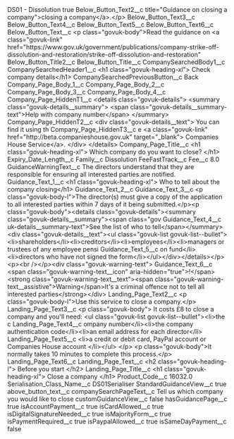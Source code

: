 <?xml version="1.0" encoding="UTF-8"?>
<CustomMetadata xmlns="http://soap.sforce.com/2006/04/metadata" xmlns:xsi="http://www.w3.org/2001/XMLSchema-instance" xmlns:xsd="http://www.w3.org/2001/XMLSchema">
    <label>DS01 - Dissolution</label>
    <protected>true</protected>
    <values>
        <field>Below_Button_Text2__c</field>
        <value xsi:type="xsd:string">title=&quot;Guidance on closing a company&quot;&gt;closing a company&lt;/a&gt;.&lt;/p&gt;</value>
    </values>
    <values>
        <field>Below_Button_Text3__c</field>
        <value xsi:nil="true"/>
    </values>
    <values>
        <field>Below_Button_Text4__c</field>
        <value xsi:nil="true"/>
    </values>
    <values>
        <field>Below_Button_Text5__c</field>
        <value xsi:nil="true"/>
    </values>
    <values>
        <field>Below_Button_Text6__c</field>
        <value xsi:nil="true"/>
    </values>
    <values>
        <field>Below_Button_Text__c</field>
        <value xsi:type="xsd:string">&lt;p class=&quot;govuk-body&quot;&gt;Read the guidance on &lt;a class=&quot;govuk-link&quot; href=&quot;https://www.gov.uk/government/publications/company-strike-off-dissolution-and-restoration/strike-off-dissolution-and-restoration&quot;</value>
    </values>
    <values>
        <field>Below_Button_Title2__c</field>
        <value xsi:nil="true"/>
    </values>
    <values>
        <field>Below_Button_Title__c</field>
        <value xsi:nil="true"/>
    </values>
    <values>
        <field>CompanySearchedBody1__c</field>
        <value xsi:nil="true"/>
    </values>
    <values>
        <field>CompanySearchedHeader1__c</field>
        <value xsi:type="xsd:string">&lt;h1 class=&quot;govuk-heading-xl&quot;&gt;
Check company details&lt;/h1&gt;</value>
    </values>
    <values>
        <field>CompanySearchedPreviousButton__c</field>
        <value xsi:type="xsd:string">Back</value>
    </values>
    <values>
        <field>Company_Page_Body_1__c</field>
        <value xsi:nil="true"/>
    </values>
    <values>
        <field>Company_Page_Body_2__c</field>
        <value xsi:nil="true"/>
    </values>
    <values>
        <field>Company_Page_Body_3__c</field>
        <value xsi:nil="true"/>
    </values>
    <values>
        <field>Company_Page_Body_4__c</field>
        <value xsi:nil="true"/>
    </values>
    <values>
        <field>Company_Page_HiddenT1__c</field>
        <value xsi:type="xsd:string">&lt;details class=&quot;govuk-details&quot;&gt;
&lt;summary class=&quot;govuk-details__summary&quot;&gt;
&lt;span class=&quot;govuk-details__summary-text&quot;&gt;Help with company number&lt;/span&gt;
&lt;/summary&gt;</value>
    </values>
    <values>
        <field>Company_Page_HiddenT2__c</field>
        <value xsi:type="xsd:string">&lt;div class=&quot;govuk-details__text&quot;&gt;
You can find it using th</value>
    </values>
    <values>
        <field>Company_Page_HiddenT3__c</field>
        <value xsi:type="xsd:string">e &lt;a class=&quot;govuk-link&quot; href=&quot;http://beta.companieshouse.gov.uk&quot; target=&quot;_blank&quot;&gt; Companies House Service&lt;/a&gt;.
&lt;/div&gt;
&lt;/details&gt;</value>
    </values>
    <values>
        <field>Company_Page_Title__c</field>
        <value xsi:type="xsd:string">&lt;h1 class=&quot;govuk-heading-xl&quot;&gt;
Which company do you want to close?
&lt;/h1&gt;</value>
    </values>
    <values>
        <field>Expiry_Date_Length__c</field>
        <value xsi:nil="true"/>
    </values>
    <values>
        <field>Family__c</field>
        <value xsi:type="xsd:string">Dissolution</value>
    </values>
    <values>
        <field>FeeFastTrack__c</field>
        <value xsi:nil="true"/>
    </values>
    <values>
        <field>Fee__c</field>
        <value xsi:type="xsd:double">8.0</value>
    </values>
    <values>
        <field>GuidanceWarningText__c</field>
        <value xsi:type="xsd:string">The directors understand that they are responsible for ensuring all interested parties are notified.</value>
    </values>
    <values>
        <field>Guidance_Text_1__c</field>
        <value xsi:type="xsd:string">&lt;h1 class=&quot;govuk-heading-xl&quot;&gt;
Who to tell about the company closing&lt;/h1&gt;</value>
    </values>
    <values>
        <field>Guidance_Text_2__c</field>
        <value xsi:nil="true"/>
    </values>
    <values>
        <field>Guidance_Text_3__c</field>
        <value xsi:type="xsd:string">&lt;p class=&quot;govuk-body-l&quot;&gt;The director(s) must give a copy of the application to all interested parties within 7 days of it being submitted.&lt;/p&gt;&lt;p class=&quot;govuk-body&quot;&gt;&lt;details class=&quot;govuk-details&quot;&gt;&lt;summary class=&quot;govuk-details__summary&quot;&gt;&lt;span class=&quot;gov</value>
    </values>
    <values>
        <field>Guidance_Text_4__c</field>
        <value xsi:type="xsd:string">uk-details__summary-text&quot;&gt;See the list of who to tell&lt;/span&gt;&lt;/summary&gt;&lt;div class=&quot;govuk-details__text&quot;&gt;&lt;ul class=&quot;govuk-list govuk-list--bullet&quot;&gt;&lt;li&gt;shareholders&lt;/li&gt;&lt;li&gt;creditors&lt;/li&gt;&lt;li&gt;employees&lt;/li&gt;&lt;li&gt;managers or trustees of any employee pensi</value>
    </values>
    <values>
        <field>Guidance_Text_5__c</field>
        <value xsi:type="xsd:string">on fund&lt;/li&gt;&lt;li&gt;directors who have not signed the form&lt;/li&gt;&lt;/ul&gt;&lt;/div&gt;&lt;/details&gt;&lt;/p&gt;&lt;p&gt;&lt;br /&gt;&lt;/p&gt;&lt;div class=&quot;govuk-warning-text&quot;&gt;</value>
    </values>
    <values>
        <field>Guidance_Text_6__c</field>
        <value xsi:type="xsd:string">&lt;span class=&quot;govuk-warning-text__icon&quot; aria-hidden=&quot;true&quot;&gt;!&lt;/span&gt;&lt;strong class=&quot;govuk-warning-text__text&quot;&gt;&lt;span class=&quot;govuk-warning-text__assistive&quot;&gt;Warning&lt;/span&gt;It&apos;s a criminal offence not to tell all interested parties&lt;/strong&gt;&lt;/div&gt;</value>
    </values>
    <values>
        <field>Landing_Page_Text2__c</field>
        <value xsi:type="xsd:string">&lt;p class=&quot;govuk-body-l&quot;&gt;Use this service to close a company.&lt;/p&gt;</value>
    </values>
    <values>
        <field>Landing_Page_Text3__c</field>
        <value xsi:type="xsd:string">&lt;p class=&quot;govuk-body&quot;&gt;
It costs £8 to close a company and you&apos;ll need:
&lt;ul class=&quot;govuk-list govuk-list--bullet&quot;&gt;&lt;li&gt;the c</value>
    </values>
    <values>
        <field>Landing_Page_Text4__c</field>
        <value xsi:type="xsd:string">ompany number&lt;/li&gt;&lt;li&gt;the company authentication code&lt;/li&gt;&lt;li&gt;an email address for each director&lt;/li&gt;</value>
    </values>
    <values>
        <field>Landing_Page_Text5__c</field>
        <value xsi:type="xsd:string">&lt;li&gt;a credit or debit card, PayPal account or Companies House account &lt;/li&gt;&lt;/ul&gt;
&lt;/p&gt; &lt;p class=&quot;govuk-body&quot;&gt;It normally takes 10 minutes to complete this process.&lt;/p&gt;</value>
    </values>
    <values>
        <field>Landing_Page_Text6__c</field>
        <value xsi:nil="true"/>
    </values>
    <values>
        <field>Landing_Page_Text__c</field>
        <value xsi:type="xsd:string">&lt;h2 class=&quot;govuk-heading-l&quot;&gt;
Before you start
&lt;/h2&gt;</value>
    </values>
    <values>
        <field>Landing_Page_Title__c</field>
        <value xsi:type="xsd:string">&lt;h1 class=&quot;govuk-heading-xl&quot;&gt;
Close a company
&lt;/h1&gt;</value>
    </values>
    <values>
        <field>Product_Code__c</field>
        <value xsi:type="xsd:double">16032.0</value>
    </values>
    <values>
        <field>Serialisation_Class_Name__c</field>
        <value xsi:type="xsd:string">DS01Serialiser</value>
    </values>
    <values>
        <field>StandardGuidanceView__c</field>
        <value xsi:type="xsd:boolean">true</value>
    </values>
    <values>
        <field>above_button_text__c</field>
        <value xsi:nil="true"/>
    </values>
    <values>
        <field>companySearchPageText__c</field>
        <value xsi:type="xsd:string">Tell us which company you would like to close</value>
    </values>
    <values>
        <field>customGuidanceView__c</field>
        <value xsi:type="xsd:boolean">false</value>
    </values>
    <values>
        <field>hasGuidancePage__c</field>
        <value xsi:type="xsd:boolean">true</value>
    </values>
    <values>
        <field>isAccountPayment__c</field>
        <value xsi:type="xsd:boolean">true</value>
    </values>
    <values>
        <field>isCardAllowed__c</field>
        <value xsi:type="xsd:boolean">true</value>
    </values>
    <values>
        <field>isDigitalSignatureNeeded__c</field>
        <value xsi:type="xsd:boolean">true</value>
    </values>
    <values>
        <field>isMajorityForm__c</field>
        <value xsi:type="xsd:boolean">true</value>
    </values>
    <values>
        <field>isPaymentRequired__c</field>
        <value xsi:type="xsd:boolean">true</value>
    </values>
    <values>
        <field>isPaypalAllowed__c</field>
        <value xsi:type="xsd:boolean">true</value>
    </values>
    <values>
        <field>isSameDayPayment__c</field>
        <value xsi:type="xsd:boolean">false</value>
    </values>
</CustomMetadata>
